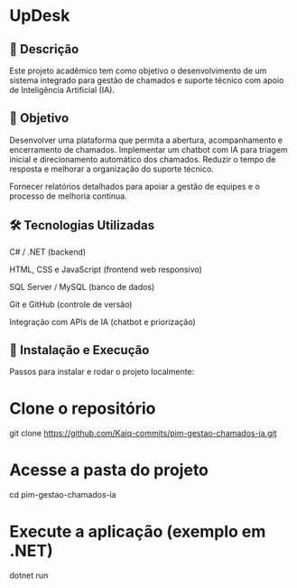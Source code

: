 
# UpDesk

## 📖 Descrição
Este projeto acadêmico tem como objetivo o desenvolvimento de um sistema integrado para gestão de chamados e suporte técnico com apoio de Inteligência Artificial (IA).


## 🎯 Objetivo

Desenvolver uma plataforma que permita a abertura, acompanhamento e encerramento de chamados.
Implementar um chatbot com IA para triagem inicial e direcionamento automático dos chamados.
Reduzir o tempo de resposta e melhorar a organização do suporte técnico.

Fornecer relatórios detalhados para apoiar a gestão de equipes e o processo de melhoria contínua.


## 🛠️ Tecnologias Utilizadas

C# / .NET (backend)

 HTML, CSS e JavaScript (frontend web responsivo)

 SQL Server / MySQL (banco de dados)

 Git e GitHub (controle de versão)

 Integração com APIs de IA (chatbot e priorização)


## 🚀 Instalação e Execução

Passos para instalar e rodar o projeto localmente:
# Clone o repositório
git clone https://github.com/Kaiq-commits/pim-gestao-chamados-ia.git
# Acesse a pasta do projeto
cd pim-gestao-chamados-ia
# Execute a aplicação (exemplo em .NET)
dotnet run
